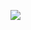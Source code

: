 ![](https://github-profile-summary-cards.vercel.app/api/cards/profile-details?username=Net-Olekma&theme=dark)
